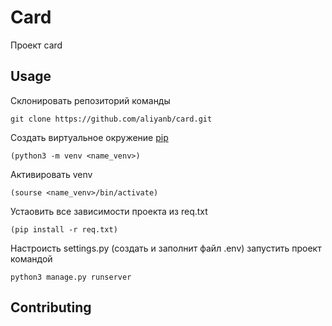 # Card
Проект card

## Usage

Склонировать репозиторий команды 
```
git clone https://github.com/aliyanb/card.git
```
Создать виртуальное окружение [pip](https://pypi.org/)
```
(python3 -m venv <name_venv>)
```
Активировать venv 
```
(sourse <name_venv>/bin/activate)
```
Устаовить все зависимости проекта из req.txt 
```
(pip install -r req.txt)
```
Настроисть settings.py (создать и заполнит файл .env) запустить проект командой 
```
python3 manage.py runserver
```
## Contributing
